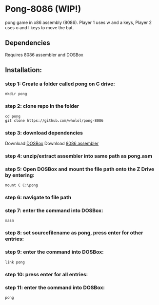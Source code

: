 # Pong-8086 (WIP!)
pong game in x86 assembly (8086). Player 1 uses w and a keys, Player 2 uses o and l keys to move the bat.

## Dependencies  
Requires 8086 assembler and DOSBox

## Installation:
### step 1: Create a folder called pong on C drive:
```
mkdir pong
```
### step 2: clone repo in the folder
```
cd pong
git clone https://github.com/wholol/pong-8086
```
### step 3: download dependencies
Download <a href="https://www.dosbox.com/download.php?main=1">DOSBox</a>
Download <a href="https://drive.google.com/drive/folders/1akM4UNg6StiVE3ehzEstOgOhEw1JBxA0">8086 assembler</a>
### step 4: unzip/extract assembler into same path as pong.asm
### step 5: Open DOSBox and mount the file path onto the Z Drive by entering:
```
mount C C:\pong
```
### step 6: navigate to file path
### step 7: enter the command into DOSBox:
```
masm
```
### step 8: set sourcefilename as pong, press enter for other entries:
### step 9: enter the command into DOSBox:
```
link pong
```
### step 10: press enter for all entries:
### step 11: enter the command into DOSBox:
```
pong
```
